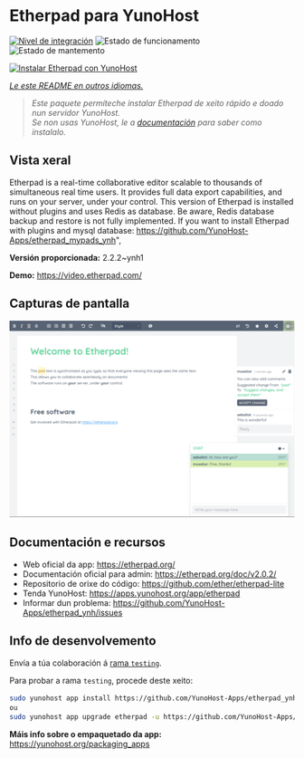 <!--
NOTA: Este README foi creado automáticamente por <https://github.com/YunoHost/apps/tree/master/tools/readme_generator>
NON debe editarse manualmente.
-->

# Etherpad para YunoHost

[![Nivel de integración](https://dash.yunohost.org/integration/etherpad.svg)](https://ci-apps.yunohost.org/ci/apps/etherpad/) ![Estado de funcionamento](https://ci-apps.yunohost.org/ci/badges/etherpad.status.svg) ![Estado de mantemento](https://ci-apps.yunohost.org/ci/badges/etherpad.maintain.svg)

[![Instalar Etherpad con YunoHost](https://install-app.yunohost.org/install-with-yunohost.svg)](https://install-app.yunohost.org/?app=etherpad)

*[Le este README en outros idiomas.](./ALL_README.md)*

> *Este paquete permíteche instalar Etherpad de xeito rápido e doado nun servidor YunoHost.*  
> *Se non usas YunoHost, le a [documentación](https://yunohost.org/install) para saber como instalalo.*

## Vista xeral

Etherpad is a real-time collaborative editor scalable to thousands of simultaneous real time users. It provides full data export capabilities, and runs on your server, under your control.
This version of Etherpad is installed without plugins and uses Redis as database.
Be aware, Redis database backup and restore is not fully implemented.
If you want to install Etherpad with plugins and mysql database: https://github.com/YunoHost-Apps/etherpad_mypads_ynh",


**Versión proporcionada:** 2.2.2~ynh1

**Demo:** <https://video.etherpad.com/>

## Capturas de pantalla

![Captura de pantalla de Etherpad](./doc/screenshots/screenshot.png)

## Documentación e recursos

- Web oficial da app: <https://etherpad.org/>
- Documentación oficial para admin: <https://etherpad.org/doc/v2.0.2/>
- Repositorio de orixe do código: <https://github.com/ether/etherpad-lite>
- Tenda YunoHost: <https://apps.yunohost.org/app/etherpad>
- Informar dun problema: <https://github.com/YunoHost-Apps/etherpad_ynh/issues>

## Info de desenvolvemento

Envía a túa colaboración á [rama `testing`](https://github.com/YunoHost-Apps/etherpad_ynh/tree/testing).

Para probar a rama `testing`, procede deste xeito:

```bash
sudo yunohost app install https://github.com/YunoHost-Apps/etherpad_ynh/tree/testing --debug
ou
sudo yunohost app upgrade etherpad -u https://github.com/YunoHost-Apps/etherpad_ynh/tree/testing --debug
```

**Máis info sobre o empaquetado da app:** <https://yunohost.org/packaging_apps>
